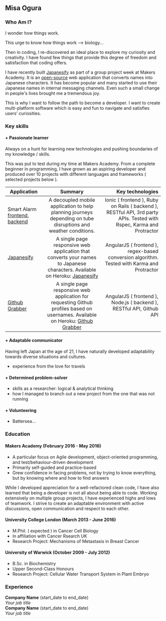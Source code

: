 ## Misa Ogura

### Who Am I?

I wonder how things work.

This urge to know how things work --> biology...

Then in coding, I re-discovered an ideal place to explore my curiosity and creativity. I have found few things that provide this degree of freedom and satisfaction that coding offers.

I have recently built [Japanesify](https://github.com/rachelsmithcode/nodeboard.git) as part of a group project week at Makers Academy. It is an [open-source](https://github.com/MisaOgura/japanesify.git) web application that converts names into Japanese characters. It has become popular and many started to use their Japanese names in internal messaging channels. Even such a small change in people's lives brought me a tremendous joy.

This is why I want to follow the path to become a developer. I want to create multi-platform software which is easy and fun to navigate and satisfies users’ curiosities.

### Key skills

#### + Passionate learner
Always on a hunt for learning new technologies and pushing boundaries of my knowledge / skills.

This was put to test during my time at Makers Academy. From a complete beginner in programming, I have grown as an aspiring developer and produced over 10 projects with different languages and frameworks ( selected projects below ).

| Application       | Summary          | Key technologies|
| ------------- |:-------------:| -----:|
| Smart Alarm [frontend](https://github.com/MisaOgura/smartAlarm-mobile.git), [backend](https://github.com/MisaOgura/smartAlarm) | A decoupled mobile application to help planning journeys depending on tube disruptions and weather conditions. | Ionic ( frontend ), Ruby on Rails ( backend ), RESTful API, 3rd party APIs. Tested with Rspec, Karma and Protractor |
| [Japanesify](https://github.com/MisaOgura/japanesify.git) | A single page responsive web application that converts your names to Japanese characters. Available on Heroku: [Japanesify](https://japanesify.herokuapp.com/) | AngularJS ( frontend ), regex-based conversion algorithm. Tested with Karma and Protractor |
| [Github Grabber](https://github.com/rachelsmithcode/nodeboard.git) | A single page responsive web application for requesting Github profiles based on usernames. Available on Heroku: [Github Grabber](https://github-grabber.herokuapp.com/) | AngularJS ( frontend ), Node.js ( backend ), RESTful API, Github API |

#### + Adaptable communicator

Having left Japan at the age of 21, I have naturally developed adaptability towards diverse situations and cultures.
- experience from the love for travels

#### + Determined problem-solver

- skills as a researcher: logical & analytical thinking
- how I managed to branch out a new project from the one that was not running

#### + Volunteering

- Battersea...

### Education

#### Makers Academy (February 2016 - May 2016)

+ A particular focus on Agile development, object-oriented programming, and test/behaviour-driven development
+ Primarily self-guided and practice-based
+ Grew confidence in facing problems, not by trying to know everything, but by knowing where and how to find answers

While I developed appreciation for a well-refactored clean code, I have also learned that being a developer is not all about being able to code. Working extensively on multiple group projects, I have experienced highs and lows of teamwork. I strive to create an adaptable environment with active discussions, open communication and respect to each other.

#### University College London (March 2013 - June 2016)

- M.Phil. ( expected ) in Cancer Cell Biology
- In affiliation with Cancer Rsearch UK
- Research Project: Mechanisms of Metastasis in Breast Cancer

#### University of Warwick (October 2009 - July 2012)
- B.Sc. in Biochemistry
- Upper Second-Class Honours
- Research Project: Cellular Water Transport System in Plant Embryo

### Experience

**Company Name** (start_date to end_date)    
*Your job title*  
**Company Name** (start_date to end_date)   
*Your job title*  
